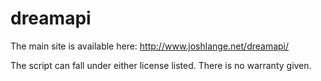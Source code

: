 dreamapi
========

The main site is available here: http://www.joshlange.net/dreamapi/

The script can fall under either license listed. There is no warranty given.
